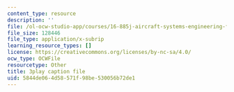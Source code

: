 ```yaml
---
content_type: resource
description: ''
file: /ol-ocw-studio-app/courses/16-885j-aircraft-systems-engineering-fall-2005/5844de064d58571f98be530056b72de1_1IJPugWssVs.vtt
file_size: 128446
file_type: application/x-subrip
learning_resource_types: []
license: https://creativecommons.org/licenses/by-nc-sa/4.0/
ocw_type: OCWFile
resourcetype: Other
title: 3play caption file
uid: 5844de06-4d58-571f-98be-530056b72de1
---
```

